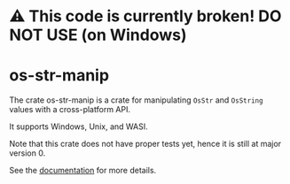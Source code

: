 # ⚠️ This code is currently broken! DO NOT USE (on Windows)

# os-str-manip

The crate os-str-manip is a crate for manipulating `OsStr` and `OsString` values with a cross-platform API.

It supports Windows, Unix, and WASI.

Note that this crate does not have proper tests yet, hence it is still at major version 0.

See the [documentation](https://docs.rs/os-str-manip/0.0.4/os_str_manip/index.html) for more details.
